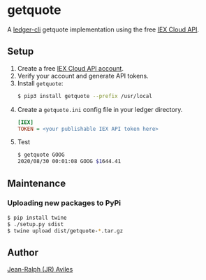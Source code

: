 # getquote

A [ledger-cli](https://www.ledger-cli.org) getquote implementation using the
free [IEX Cloud API](https://iexcloud.io/).

## Setup

1. Create a free [IEX Cloud API account](https://iexcloud.io/).
1. Verify your account and generate API tokens.
1. Install `getquote`:
    ```bash
    $ pip3 install getquote --prefix /usr/local
    ```
1. Create a `getquote.ini` config file in your ledger directory.
    ```ini
    [IEX]
    TOKEN = <your publishable IEX API token here>
    ```
1. Test
    ```bash
    $ getquote GOOG
    2020/08/30 00:01:08 GOOG $1644.41
    ```

## Maintenance

### Uploading new packages to PyPi

```bash
$ pip install twine
$ ./setup.py sdist
$ twine upload dist/getquote-*.tar.gz
```

## Author

[Jean-Ralph (JR) Aviles](https://jr.expert)
